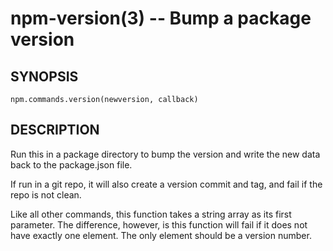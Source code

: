 npm-version(3) -- Bump a package version
========================================






































<extoc></extoc>

## SYNOPSIS

    npm.commands.version(newversion, callback)

## DESCRIPTION

Run this in a package directory to bump the version and write the new
data back to the package.json file.

If run in a git repo, it will also create a version commit and tag, and
fail if the repo is not clean.

Like all other commands, this function takes a string array as its first
parameter. The difference, however, is this function will fail if it does
not have exactly one element. The only element should be a version number.
